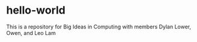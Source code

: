 # hello-world
This is a repository for Big Ideas in Computing with members Dylan Lower, Owen, and Leo Lam
